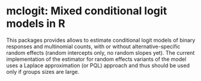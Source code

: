 
mclogit: Mixed conditional logit models in R
============================================

This packages provides allows to estimate conditional logit models of binary responses and multinomial counts, with or without alternative-specific random effects (random intercepts only, no random slopes yet). The current implementation of the estimator for random effects variants of the model uses a Laplace approximation (or PQL) approach and thus should be used only if groups sizes are large.
